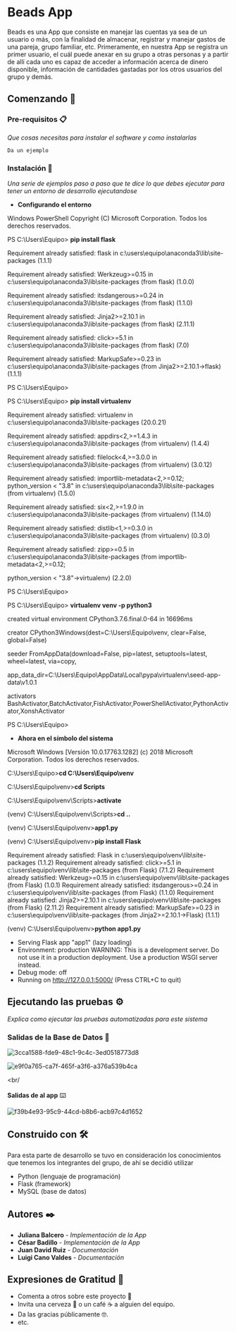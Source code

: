 # Beads App

Beads es una App que consiste en manejar las cuentas ya sea de un usuario o más,
con la finalidad de almacenar, registrar y manejar gastos de una pareja, grupo familiar,
etc. Primeramente, en nuestra App se registra un primer usuario, el cuál puede anexar
en su grupo a otras personas y a partir de allí cada uno es capaz de acceder a
información acerca de dinero disponible, información de cantidades gastadas por los
otros usuarios del grupo y demás.

## Comenzando 🚀



### Pre-requisitos 📋

_Que cosas necesitas para instalar el software y como instalarlas_

```
Da un ejemplo
```

### Instalación 🔧

_Una serie de ejemplos paso a paso que te dice lo que debes ejecutar para tener un entorno de desarrollo ejecutandose_

* **Configurando el entorno**

Windows PowerShell
Copyright (C) Microsoft Corporation. Todos los derechos reservados.

PS C:\Users\Equipo> **pip install flask**

Requirement already satisfied: flask in c:\users\equipo\anaconda3\lib\site-packages (1.1.1)

Requirement already satisfied: Werkzeug>=0.15 in c:\users\equipo\anaconda3\lib\site-packages (from flask) (1.0.0)

Requirement already satisfied: itsdangerous>=0.24 in c:\users\equipo\anaconda3\lib\site-packages (from flask) (1.1.0)

Requirement already satisfied: Jinja2>=2.10.1 in c:\users\equipo\anaconda3\lib\site-packages (from flask) (2.11.1)

Requirement already satisfied: click>=5.1 in c:\users\equipo\anaconda3\lib\site-packages (from flask) (7.0)

Requirement already satisfied: MarkupSafe>=0.23 in c:\users\equipo\anaconda3\lib\site-packages (from Jinja2>=2.10.1->flask) (1.1.1)

PS C:\Users\Equipo>

PS C:\Users\Equipo> **pip install virtualenv**

Requirement already satisfied: virtualenv in c:\users\equipo\anaconda3\lib\site-packages (20.0.21)

Requirement already satisfied: appdirs<2,>=1.4.3 in c:\users\equipo\anaconda3\lib\site-packages (from virtualenv) (1.4.4)

Requirement already satisfied: filelock<4,>=3.0.0 in c:\users\equipo\anaconda3\lib\site-packages (from virtualenv) (3.0.12)

Requirement already satisfied: importlib-metadata<2,>=0.12; python_version < "3.8" in c:\users\equipo\anaconda3\lib\site-packages (from virtualenv) (1.5.0)

Requirement already satisfied: six<2,>=1.9.0 in c:\users\equipo\anaconda3\lib\site-packages (from virtualenv) (1.14.0)

Requirement already satisfied: distlib<1,>=0.3.0 in c:\users\equipo\anaconda3\lib\site-packages (from virtualenv) (0.3.0)

Requirement already satisfied: zipp>=0.5 in c:\users\equipo\anaconda3\lib\site-packages (from importlib-metadata<2,>=0.12; 

python_version < "3.8"->virtualenv) (2.2.0)

PS C:\Users\Equipo>

PS C:\Users\Equipo> **virtualenv venv -p python3**

created virtual environment CPython3.7.6.final.0-64 in 16696ms

creator CPython3Windows(dest=C:\Users\Equipo\venv, clear=False, global=False)

seeder FromAppData(download=False, pip=latest, setuptools=latest, wheel=latest, via=copy,

app_data_dir=C:\Users\Equipo\AppData\Local\pypa\virtualenv\seed-app-data\v1.0.1

activators BashActivator,BatchActivator,FishActivator,PowerShellActivator,PythonActivator,XonshActivator

PS C:\Users\Equipo>

* **Ahora en el símbolo del sistema**

Microsoft Windows [Versión 10.0.17763.1282]
(c) 2018 Microsoft Corporation. Todos los derechos reservados.

C:\Users\Equipo>**cd C:\Users\Equipo\venv**

C:\Users\Equipo\venv>**cd Scripts**

C:\Users\Equipo\venv\Scripts>**activate**

(venv) C:\Users\Equipo\venv\Scripts>**cd ..**

(venv) C:\Users\Equipo\venv>**app1.py**

(venv) C:\Users\Equipo\venv>**pip install Flask**

Requirement already satisfied: Flask in c:\users\equipo\venv\lib\site-packages (1.1.2)
Requirement already satisfied: click>=5.1 in c:\users\equipo\venv\lib\site-packages (from Flask) (7.1.2)
Requirement already satisfied: Werkzeug>=0.15 in c:\users\equipo\venv\lib\site-packages (from Flask) (1.0.1)
Requirement already satisfied: itsdangerous>=0.24 in c:\users\equipo\venv\lib\site-packages (from Flask) (1.1.0)
Requirement already satisfied: Jinja2>=2.10.1 in c:\users\equipo\venv\lib\site-packages (from Flask) (2.11.2)
Requirement already satisfied: MarkupSafe>=0.23 in c:\users\equipo\venv\lib\site-packages (from Jinja2>=2.10.1->Flask) (1.1.1)

(venv) C:\Users\Equipo\venv>**python app1.py**
 * Serving Flask app "app1" (lazy loading)
 * Environment: production
   WARNING: This is a development server. Do not use it in a production deployment.
   Use a production WSGI server instead.
 * Debug mode: off
 * Running on http://127.0.0.1:5000/ (Press CTRL+C to quit)

## Ejecutando las pruebas ⚙️

_Explica como ejecutar las pruebas automatizadas para este sistema_

### Salidas de la Base de Datos 🔩


![3cca1588-fde9-48c1-9c4c-3ed0518773d8](https://user-images.githubusercontent.com/66752504/84427180-19b1c880-abea-11ea-840e-e135d6290cbf.jpg)



![e9f0a765-ca7f-465f-a3f6-a376a539b4ca](https://user-images.githubusercontent.com/66752504/84427186-1e767c80-abea-11ea-95c4-04af0d9bb12f.jpg)




<br/<br/><br/>**Salidas de al app** ⌨️

![f39b4e93-95c9-44cd-b8b6-acb97c4d1652](https://user-images.githubusercontent.com/66752504/84426767-62b54d00-abe9-11ea-90f3-4651ec1a5e6e.jpg)


## Construido con 🛠️

Para esta parte de desarrollo se tuvo en consideración los conocimientos que
tenemos los integrantes del grupo, de ahí se decidió utilizar 

* Python (lenguaje de
programación)
* Flask (framework) 
* MySQL (base de datos)

## Autores ✒️

* **Juliana Balcero** - *Implementación de la App*
* **César Badillo** - *Implementación de la App* 
* **Juan David Ruiz** - *Documentación*
* **Luigi Cano Valdes** - *Documentación*

 

## Expresiones de Gratitud 🎁

* Comenta a otros sobre este proyecto 📢
* Invita una cerveza 🍺 o un café ☕ a alguien del equipo. 
* Da las gracias públicamente 🤓.
* etc.




